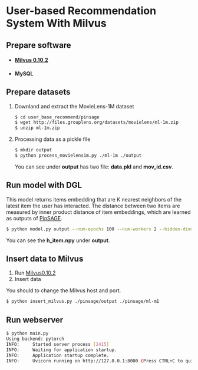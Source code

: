 # User-based Recommendation System With Milvus



## Prepare software

- #### [Milvus 0.10.2](https://milvus.io/docs/v0.10.2/milvus_docker-cpu.md)

- #### MySQL



## Prepare datasets

1. Downland and extract the MovieLens-1M dataset

   ```bash
   $ cd user_base_recommend/pinsage
   $ wget http://files.grouplens.org/datasets/movielens/ml-1m.zip
   $ unzip ml-1m.zip
   ```
   
2. Processing data as a pickle file

   ```bash
   $ mkdir output
   $ python process_movielens1m.py ./ml-1m ./output
   ```

   You can see under **output** has two file: **data.pkl** and **mov_id.csv**.



## Run model with DGL

This model returns items embedding that are K nearest neighbors of the latest item the user has interacted. The distance between two items are measured by inner product distance of item embeddings, which are learned as outputs of [PinSAGE](https://arxiv.org/pdf/1806.01973.pdf).

```bash
$ python model.py output --num-epochs 100 --num-workers 2 --hidden-dims 256
```

You can see the **h_item.npy** under **output**.

 

## Insert data to Milvus

1. Run [Milvus0.10.2](https://milvus.io/docs/milvus_docker-cpu.md)
2. Insert data

You should to change the Milvus host and port.

```bash
$ python insert_milvus.py ./pinsage/output ./pinsage/ml-m1
```



## Run webserver

```bash
$ python main.py
Using backend: pytorch
INFO:     Started server process [2415]
INFO:     Waiting for application startup.
INFO:     Application startup complete.
INFO:     Uvicorn running on http://127.0.0.1:8000 (Press CTRL+C to quit)
```


